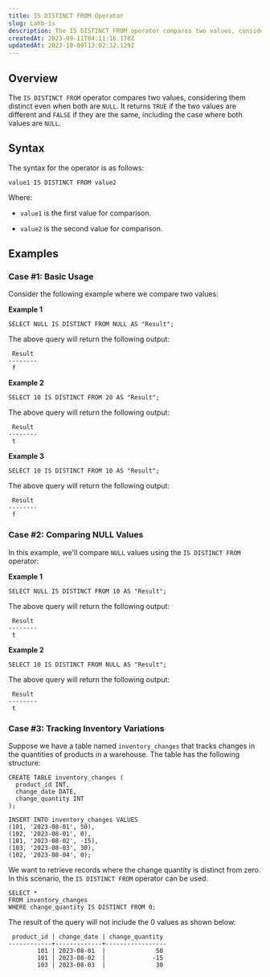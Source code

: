 ```yaml
---
title: IS DISTINCT FROM Operator
slug: Lahb-is
description: The IS DISTINCT FROM operator compares two values, considering them distinct even when both are NULL. This guide goes through the details of this operator.
createdAt: 2023-09-11T04:11:16.178Z
updatedAt: 2023-10-09T13:02:32.129Z
---
```


## **Overview**

The `IS DISTINCT FROM` operator compares two values, considering them distinct even when both are `NULL`. It returns `TRUE` if the two values are different and `FALSE` if they are the same, including the case where both values are `NULL`.&#x20;

## **Syntax**

The syntax for the operator is as follows:

```pgsql
value1 IS DISTINCT FROM value2
```

Where:

*   `value1` is the first value for comparison.

*   `value2` is the second value for comparison.

## **Examples**

### Case #1: Basic Usage

Consider the following example where we compare two values:

**Example 1**

```pgsql
SELECT NULL IS DISTINCT FROM NULL AS "Result";
```

The above query will return the following output:

```pgsql
 Result 
--------
 f
```

**Example 2**

```pgsql
SELECT 10 IS DISTINCT FROM 20 AS "Result";
```

The above query will return the following output:

```pgsql
 Result 
--------
 t
```

**Example 3**

```pgsql
SELECT 10 IS DISTINCT FROM 10 AS "Result";    
```

The above query will return the following output:

```pgsql
 Result 
--------
 f
```

### Case #2: Comparing NULL Values

In this example, we'll compare `NULL` values using the `IS DISTINCT FROM` operator:

**Example 1**

```pgsql
SELECT NULL IS DISTINCT FROM 10 AS "Result";  
```

The above query will return the following output:

```pgsql
 Result 
--------
 t
```

**Example 2**

```pgsql
SELECT 10 IS DISTINCT FROM NULL AS "Result";
```

The above query will return the following output:

```pgsql
 Result 
--------
 t
```

### Case #3: Tracking Inventory Variations

Suppose we have a table named `inventory_changes` that tracks changes in the quantities of products in a warehouse. The table has the following structure:

```pgsql
CREATE TABLE inventory_changes (
  product_id INT,
  change_date DATE,
  change_quantity INT
);

INSERT INTO inventory_changes VALUES
(101, '2023-08-01', 50),
(102, '2023-08-01', 0),
(101, '2023-08-02', -15),
(103, '2023-08-03', 30),
(102, '2023-08-04', 0);
```

We want to retrieve records where the change quantity is distinct from zero. In this scenario, the `IS DISTINCT FROM` operator can be used.

```pgsql
SELECT *
FROM inventory_changes
WHERE change_quantity IS DISTINCT FROM 0;
```

The result of the query will not include the 0 values as shown below:

```pgsql
 product_id | change_date | change_quantity 
------------+-------------+-----------------
        101 | 2023-08-01  |              50
        101 | 2023-08-02  |             -15
        103 | 2023-08-03  |              30
```

